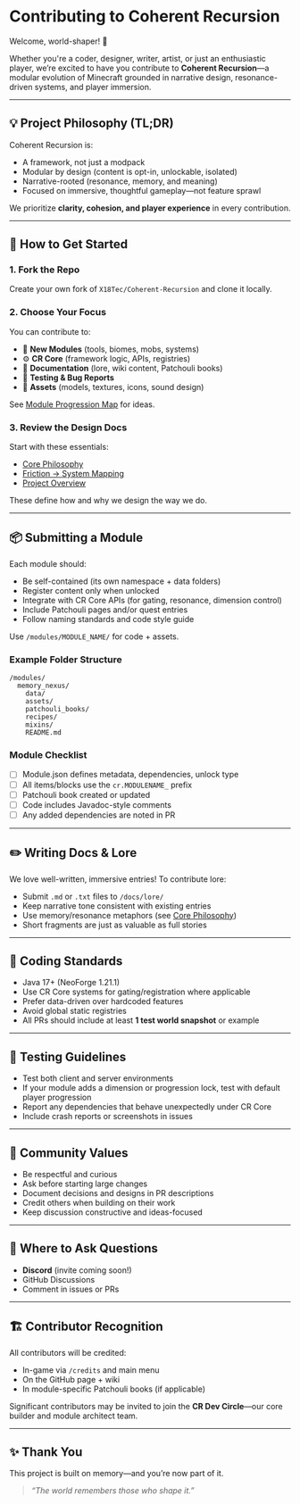 # Contributing to Coherent Recursion

Welcome, world-shaper! 🎉

Whether you're a coder, designer, writer, artist, or just an enthusiastic player, we’re excited to have you contribute to **Coherent Recursion**—a modular evolution of Minecraft grounded in narrative design, resonance-driven systems, and player immersion.

---

## 💡 Project Philosophy (TL;DR)

Coherent Recursion is:
- A framework, not just a modpack
- Modular by design (content is opt-in, unlockable, isolated)
- Narrative-rooted (resonance, memory, and meaning)
- Focused on immersive, thoughtful gameplay—not feature sprawl

We prioritize **clarity, cohesion, and player experience** in every contribution.

---

## 🔧 How to Get Started

### 1. Fork the Repo
Create your own fork of `X18Tec/Coherent-Recursion` and clone it locally.

### 2. Choose Your Focus
You can contribute to:
- 🧩 **New Modules** (tools, biomes, mobs, systems)
- ⚙️ **CR Core** (framework logic, APIs, registries)
- 📘 **Documentation** (lore, wiki content, Patchouli books)
- 🧪 **Testing & Bug Reports**
- 🎨 **Assets** (models, textures, icons, sound design)

See [Module Progression Map](./cr_module_progression_map.md) for ideas.

### 3. Review the Design Docs
Start with these essentials:
- [Core Philosophy](./cr_core_philosophy.md)
- [Friction → System Mapping](./cr_friction_to_system_map.md)
- [Project Overview](./coherent_recursion_overview.md)

These define how and why we design the way we do.

---

## 📦 Submitting a Module

Each module should:
- Be self-contained (its own namespace + data folders)
- Register content only when unlocked
- Integrate with CR Core APIs (for gating, resonance, dimension control)
- Include Patchouli pages and/or quest entries
- Follow naming standards and code style guide

Use `/modules/MODULE_NAME/` for code + assets.

### Example Folder Structure
```
/modules/
  memory_nexus/
    data/
    assets/
    patchouli_books/
    recipes/
    mixins/
    README.md
```

### Module Checklist
- [ ] Module.json defines metadata, dependencies, unlock type
- [ ] All items/blocks use the `cr.MODULENAME_` prefix
- [ ] Patchouli book created or updated
- [ ] Code includes Javadoc-style comments
- [ ] Any added dependencies are noted in PR

---

## ✏️ Writing Docs & Lore

We love well-written, immersive entries! To contribute lore:
- Submit `.md` or `.txt` files to `/docs/lore/`
- Keep narrative tone consistent with existing entries
- Use memory/resonance metaphors (see [Core Philosophy](./cr_core_philosophy.md))
- Short fragments are just as valuable as full stories

---

## 📜 Coding Standards
- Java 17+ (NeoForge 1.21.1)
- Use CR Core systems for gating/registration where applicable
- Prefer data-driven over hardcoded features
- Avoid global static registries
- All PRs should include at least **1 test world snapshot** or example

---

## 🧪 Testing Guidelines
- Test both client and server environments
- If your module adds a dimension or progression lock, test with default player progression
- Report any dependencies that behave unexpectedly under CR Core
- Include crash reports or screenshots in issues

---

## 🙌 Community Values
- Be respectful and curious
- Ask before starting large changes
- Document decisions and designs in PR descriptions
- Credit others when building on their work
- Keep discussion constructive and ideas-focused

---

## 💬 Where to Ask Questions
- **Discord** (invite coming soon!)
- GitHub Discussions
- Comment in issues or PRs

---

## 🏗️ Contributor Recognition
All contributors will be credited:
- In-game via `/credits` and main menu
- On the GitHub page + wiki
- In module-specific Patchouli books (if applicable)

Significant contributors may be invited to join the **CR Dev Circle**—our core builder and module architect team.

---

## ✨ Thank You
This project is built on memory—and you’re now part of it.

> *“The world remembers those who shape it.”*

